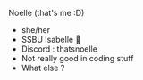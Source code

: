 Noelle (that's me :D)
- she/her
- SSBU Isabelle 🐶
- Discord : thatsnoelle
- Not really good in coding stuff
- What else ?
